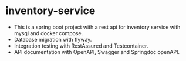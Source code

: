 # inventory-service

- This is a spring boot project with a rest api for inventory service with mysql and docker compose.  
- Database migration with flyway.  
- Integration testing with RestAssured and Testcontainer.
- API documentation with OpenAPI, Swagger and Springdoc openAPI.
